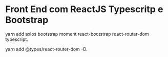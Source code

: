 # Front End com ReactJS Typescritp e Bootstrap

yarn add axios bootstrap moment react-bootstrap react-router-dom typescript.

yarn add @types/react-router-dom -D.
